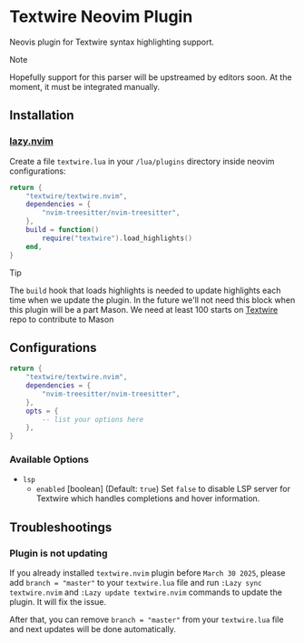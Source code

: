 # Textwire Neovim Plugin
Neovis plugin for Textwire syntax highlighting support.

> [!NOTE]
Hopefully support for this parser will be upstreamed by editors soon. At the moment, it must be integrated manually.

## Installation
### [lazy.nvim](https://github.com/folke/lazy.nvim)
Create a file `textwire.lua` in your `/lua/plugins` directory inside neovim configurations:

```lua
return {
    "textwire/textwire.nvim",
    dependencies = {
        "nvim-treesitter/nvim-treesitter",
    },
    build = function()
        require("textwire").load_highlights()
    end,
}
```

> [!TIP]
> The `build` hook that loads highlights is needed to update highlights each time when we update the plugin. In the future we'll not need this block when this plugin will be a part Mason. We need at least 100 starts on [Textwire](https://github.com/textwire/textwire) repo to contribute to Mason

## Configurations
```lua
return {
    "textwire/textwire.nvim",
    dependencies = {
        "nvim-treesitter/nvim-treesitter",
    },
    opts = {
        -- list your options here
    },
}
```

### Available Options
- `lsp`
    - `enabled` [boolean] (Default: `true`) Set `false` to disable LSP server for Textwire which handles completions and hover information.

## Troubleshootings
### Plugin is not updating
If you already installed `textwire.nvim` plugin before `March 30 2025`, please add `branch = "master"` to your `textwire.lua` file and run `:Lazy sync textwire.nvim` and `:Lazy update textwire.nvim` commands to update the plugin. It will fix the issue.

After that, you can remove `branch = "master"` from your `textwire.lua` file and next updates will be done automatically.